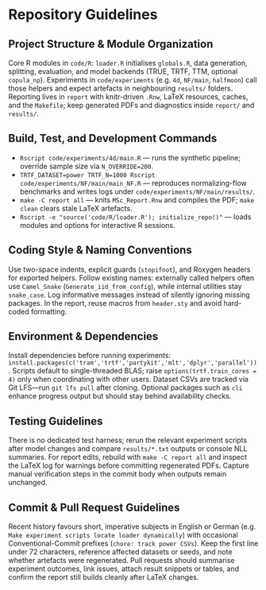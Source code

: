 # Repository Guidelines

## Project Structure & Module Organization
Core R modules in `code/R`: `loader.R` initialises `globals.R`, data generation, splitting, evaluation, and model backends (TRUE, TRTF, TTM, optional `copula_np`). Experiments in `code/experiments` (e.g. `4d`, `NF/main`, `halfmoon`) call those helpers and expect artefacts in neighbouring `results/` folders. Reporting lives in `report` with knitr-driven `.Rnw`, LaTeX resources, caches, and the `Makefile`; keep generated PDFs and diagnostics inside `report/` and `results/`.

## Build, Test, and Development Commands
- `Rscript code/experiments/4d/main.R` — runs the synthetic pipeline; override sample size via `N_OVERRIDE=200`.
- `TRTF_DATASET=power TRTF_N=1000 Rscript code/experiments/NF/main/main_NF.R` — reproduces normalizing-flow benchmarks and writes logs under `code/experiments/NF/main/results/`.
- `make -C report all` — knits `MSc_Report.Rnw` and compiles the PDF; `make clean` clears stale LaTeX artefacts.
- `Rscript -e "source('code/R/loader.R'); initialize_repo()"` — loads modules and options for interactive R sessions.

## Coding Style & Naming Conventions
Use two-space indents, explicit guards (`stopifnot`), and Roxygen headers for exported helpers. Follow existing names: externally called helpers often use `Camel_Snake` (`Generate_iid_from_config`), while internal utilities stay `snake_case`. Log informative messages instead of silently ignoring missing packages. In the report, reuse macros from `header.sty` and avoid hard-coded formatting.

## Environment & Dependencies
Install dependencies before running experiments: `install.packages(c('tram','trtf','partykit','mlt','dplyr','parallel'))`. Scripts default to single-threaded BLAS; raise `options(trtf.train_cores = 4)` only when coordinating with other users. Dataset CSVs are tracked via Git LFS—run `git lfs pull` after cloning. Optional packages such as `cli` enhance progress output but should stay behind availability checks.

## Testing Guidelines
There is no dedicated test harness; rerun the relevant experiment scripts after model changes and compare `results/*.txt` outputs or console NLL summaries. For report edits, rebuild with `make -C report all` and inspect the LaTeX log for warnings before committing regenerated PDFs. Capture manual verification steps in the commit body when outputs remain unchanged.

## Commit & Pull Request Guidelines
Recent history favours short, imperative subjects in English or German (e.g. `Make experiment scripts locate loader dynamically`) with occasional Conventional-Commit prefixes (`chore: track power CSVs`). Keep the first line under 72 characters, reference affected datasets or seeds, and note whether artefacts were regenerated. Pull requests should summarise experiment outcomes, link issues, attach result snippets or tables, and confirm the report still builds cleanly after LaTeX changes.
